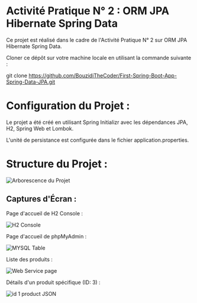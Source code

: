 # Activité Pratique N° 2 : ORM JPA Hibernate Spring Data

Ce projet est réalisé dans le cadre de l'Activité Pratique N° 2 sur ORM JPA Hibernate Spring Data.

Cloner ce dépôt sur votre machine locale en utilisant la commande suivante :

git clone https://github.com/BouzidiTheCoder/First-Spring-Boot-App-Spring-Data-JPA.git

# Configuration du Projet :

Le projet a été créé en utilisant Spring Initializr avec les dépendances JPA, H2, Spring Web et Lombok.

L'unité de persistance est configurée dans le fichier application.properties.

# Structure du Projet :

![Arborescence du Projet](https://github.com/BouzidiTheCoder/First-Spring-Boot-App-Spring-Data-JPA/assets/134173504/2946a8ec-ed37-46c9-9295-d76b10bfe110)

## Captures d'Écran :

Page d'accueil de H2 Console :

![H2 Console](https://github.com/BouzidiTheCoder/First-Spring-Boot-App-Spring-Data-JPA/assets/134173504/b2bbbace-ecef-43ad-b031-cc323e573b1d)

Page d'accueil de phpMyAdmin :

![MYSQL Table](https://github.com/BouzidiTheCoder/First-Spring-Boot-App-Spring-Data-JPA/assets/134173504/3adf3e91-1bb3-4f14-878f-480770e8cc34)

Liste des produits :

![Web Service page](https://github.com/BouzidiTheCoder/First-Spring-Boot-App-Spring-Data-JPA/assets/134173504/c0e075e2-03f4-49a9-b87c-2914c6041f5a)

Détails d'un produit spécifique (ID: 3) :

![id 1 product JSON](https://github.com/BouzidiTheCoder/First-Spring-Boot-App-Spring-Data-JPA/assets/134173504/037f0c85-9452-437d-90a4-1d02e278299e)

